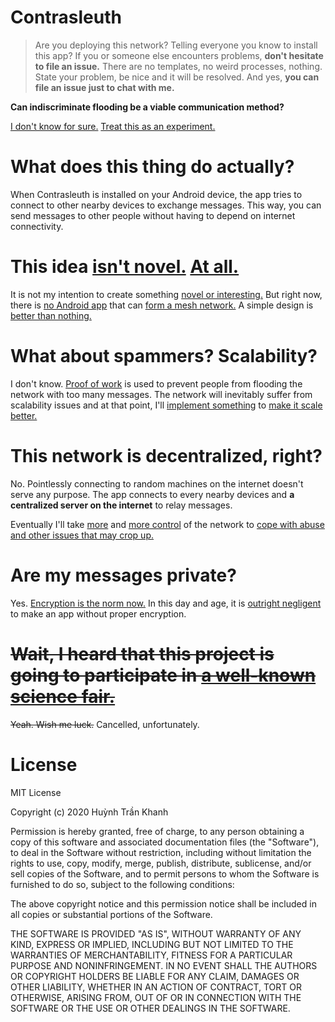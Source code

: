 # Contrasleuth
> Are you deploying this network? Telling everyone you know to install this app? If you or someone else encounters problems, **don't hesitate to file an issue.** There are no templates, no weird processes, nothing. State your problem, be nice and it will be resolved. And yes, **you can file an issue just to chat with me.**

**Can indiscriminate flooding be a viable communication method?**

[I don't know for sure.](https://news.ycombinator.com/item?id=6866972) [Treat this as an experiment.](https://ccronline.sigcomm.org/wp-content/uploads/2019/05/acmdl19-295.pdf)

# What does this thing do actually?

When Contrasleuth is installed on your Android device, the app tries to connect to other nearby devices to exchange messages. This way, you can send messages to other people without having to depend on internet connectivity.

# This idea [isn't novel.](https://bitmessage.org/wiki/Main_Page) [At all.](https://scuttlebutt.nz/)

It is not my intention to create something [novel or interesting.](http://www.servalproject.org/) But right now, there is [no Android app](https://www.opengarden.com/firechat/) that can [form a mesh network.](https://briarproject.org/) A simple design is [better than nothing.](https://www.manyver.se/)

# What about spammers? Scalability?

I don't know. [Proof of work](https://bitmessage.org/wiki/Proof_of_work) is used to prevent people from flooding the network with too many messages. The network will inevitably suffer from scalability issues and at that point, I'll [implement something](https://en.wikipedia.org/wiki/Geo-fence) to [make it scale better.](https://developer.android.com/training/safetynet/attestation)

# This network is decentralized, right?

No. Pointlessly connecting to random machines on the internet doesn't serve any purpose. The app connects to every nearby devices and **a centralized server on the internet** to relay messages.

Eventually I'll take [more](https://software.intel.com/en-us/sgx) and [more control](https://developer.android.com/training/articles/security-key-attestation) of the network to [cope with abuse and other issues that may crop up.](https://en.wikipedia.org/wiki/Blind_signature)

# Are my messages private?

Yes. [Encryption is the norm now.](https://nacl.cr.yp.to/) In this day and age, it is [outright negligent](https://en.wikipedia.org/wiki/Crypto_Wars) to make an app without proper encryption.

# ~~Wait, I heard that this project is going to participate in [a well-known science fair.](https://www.societyforscience.org/isef/)~~

~~Yeah. Wish me luck.~~ Cancelled, unfortunately.

# License

MIT License

Copyright (c) 2020 Huỳnh Trần Khanh

Permission is hereby granted, free of charge, to any person obtaining a copy
of this software and associated documentation files (the "Software"), to deal
in the Software without restriction, including without limitation the rights
to use, copy, modify, merge, publish, distribute, sublicense, and/or sell
copies of the Software, and to permit persons to whom the Software is
furnished to do so, subject to the following conditions:

The above copyright notice and this permission notice shall be included in all
copies or substantial portions of the Software.

THE SOFTWARE IS PROVIDED "AS IS", WITHOUT WARRANTY OF ANY KIND, EXPRESS OR
IMPLIED, INCLUDING BUT NOT LIMITED TO THE WARRANTIES OF MERCHANTABILITY,
FITNESS FOR A PARTICULAR PURPOSE AND NONINFRINGEMENT. IN NO EVENT SHALL THE
AUTHORS OR COPYRIGHT HOLDERS BE LIABLE FOR ANY CLAIM, DAMAGES OR OTHER
LIABILITY, WHETHER IN AN ACTION OF CONTRACT, TORT OR OTHERWISE, ARISING FROM,
OUT OF OR IN CONNECTION WITH THE SOFTWARE OR THE USE OR OTHER DEALINGS IN THE
SOFTWARE.
